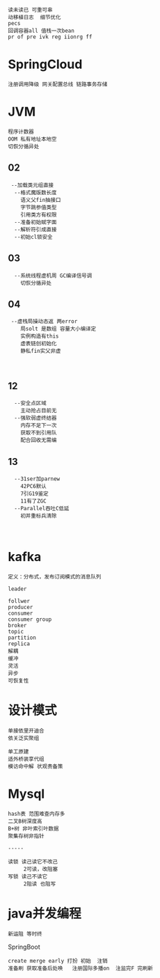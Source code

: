 ```
读未读已 可重可串
动移植日志  细节优化
pecs
回调容器all 值栈一次bean
pr of pre ivk reg iionrg ff
```



# SpringCloud

```
注册调用降级 网关配置总线 链路事务存储
```



# JVM

```
程序计数器
OOM 私有地址本地空
切恢分循异处
```



## 02

```
 --加载类元组直接
  --格式魔版数长度
    语义父fin抽接口
	字节跳参值类型
	引用类方有权限
  --准备初始赋字面
  --解析符引成直接
  --初始cl锁安全
```



## 03

```
  --系统线程虚机周 GC编译信号调
    切恢分循异处
```



## 04

```
 --虚栈局操动态返 两error
    局solt 是数组 容量大小编译定
	实例构造有this 
	虚表链创初始化
	静私fin实父非虚
```

​	

## 12

```
  --安全点区域
    主动抢占目前无
  --强软弱虚终结器
    内存不足下一次
	获取不到引用队
	配合回收无需编
```



## 13

```
  --31ser加parnew
    42PC6默认
	7引G19鉴定
	11有了ZGC
  --Parallel吞吐C低延
    初并重标兵清除
```

​	



# kafka

```
定义：分布式，发布订阅模式的消息队列

leader

follwer
producer
consumer
consumer group
broker
topic
partition
replica
解耦
缓冲
灵活
异步
可恢复性
```



# 设计模式

```
单接依里开迪合
依关泛实聚组

单工原建
适外桥装享代组
模访命中解 状观责备策
```



# Mysql

```
hash表 范围难查内存多
二叉B树深度高
B+树 非叶索引叶数据
聚集存树非指针

-----

读锁 读己读它不改己
     2可读，改阻塞
写锁 读己不读它
     2阻读 也阻写
```



# java并发编程

```
新运阻 等时终
```



SpringBoot

```
create merge early 打扮 初始  注销
准备刷 获取准备后处唤   注册国际多播on  注监完F 完刷新
```

